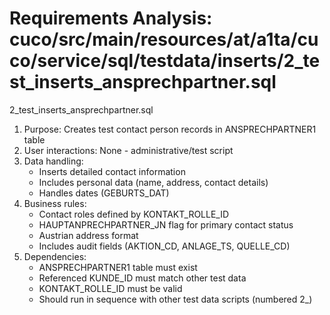 # Requirements Analysis: cuco/src/main/resources/at/a1ta/cuco/service/sql/testdata/inserts/2_test_inserts_ansprechpartner.sql

2_test_inserts_ansprechpartner.sql
1. Purpose: Creates test contact person records in ANSPRECHPARTNER1 table
2. User interactions: None - administrative/test script
3. Data handling:
   - Inserts detailed contact information
   - Includes personal data (name, address, contact details)
   - Handles dates (GEBURTS_DAT)
4. Business rules:
   - Contact roles defined by KONTAKT_ROLLE_ID
   - HAUPTANPRECHPARTNER_JN flag for primary contact status
   - Austrian address format
   - Includes audit fields (AKTION_CD, ANLAGE_TS, QUELLE_CD)
5. Dependencies:
   - ANSPRECHPARTNER1 table must exist
   - Referenced KUNDE_ID must match other test data
   - KONTAKT_ROLLE_ID must be valid
   - Should run in sequence with other test data scripts (numbered 2_)